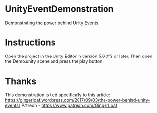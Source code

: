 # UnityEventDemonstration
Demonstrating the power behind Unity Events

# Instructions
Open the project in the Unity Editor in version 5.6.0f3 or later. Then open the Demo.unity scene and press the play button.

# Thanks
This demonstration is tied specifically to this article: https://gingerloaf.wordpress.com/2017/09/03/the-power-behind-unity-events/
Patreon - https://www.patreon.com/GingerLoaf
